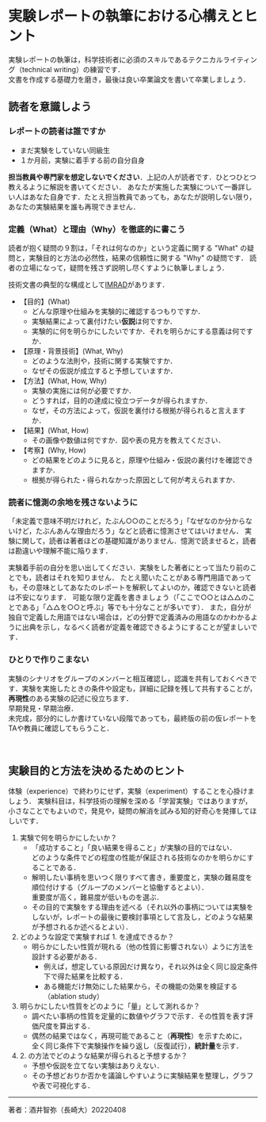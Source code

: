 # 実験レポートの執筆における心構えとヒント

実験レポートの執筆は，科学技術者に必須のスキルであるテクニカルライティング（technical writing）の練習です．  
文書を作成する基礎力を磨き，最後は良い卒業論文を書いて卒業しましょう．

##  読者を意識しよう

### レポートの読者は誰ですか

- まだ実験をしていない同級生
- １か月前，実験に着手する前の自分自身

**担当教員や専門家を想定しないでください**．上記の人が読者です．ひとつひとつ教えるように解説を書いてください．
あなたが実施した実験について一番詳しい人はあなた自身です．たとえ担当教員であっても，あなたが説明しない限り，あなたの実験結果を誰も再現できません．


### 定義（What）と理由（Why）を徹底的に書こう

読者が抱く疑問の９割は，「それは何なのか」という定義に関する "What" の疑問と，実験目的と方法の必然性，結果の信頼性に関する "Why" の疑問です．
読者の立場になって，疑問を残さず説明し尽くすように執筆しましょう．

技術文書の典型的な構成として[IMRAD](http://ja.wikipedia.org/wiki/IMRAD)があります．

- 【目的】(What)
    - どんな原理や仕組みを実験的に確認するつもりですか．
    - 実験結果によって裏付けたい**仮説**は何ですか．
    - 実験的に何を明らかにしたいですか．それを明らかにする意義は何ですか．
- 【原理・背景技術】(What, Why)
    - どのような法則や，技術に関する実験ですか．
    - なぜその仮説が成立すると予想していますか．
- 【方法】(What, How, Why)
    - 実験の実施には何が必要ですか．
    - どうすれば，目的の達成に役立つデータが得られますか．
    - なぜ，その方法によって，仮説を裏付ける根拠が得られると言えますか．
- 【結果】(What, How)
    - その画像や数値は何ですか．図や表の見方を教えてください．
- 【考察】(Why, How)
    - どの結果をどのように見ると，原理や仕組み・仮説の裏付けを確認できますか．
    - 根拠が得られた・得られなかった原因として何が考えられますか．


### 読者に憶測の余地を残さないように

「未定義で意味不明だけれど，たぶん○○のことだろう」「なぜなのか分からないけど，たぶんあんな理由だろう」などと読者に憶測させてはいけません．
実験に関して，読者は著者ほどの基礎知識がありません．憶測で読ませると，読者は勘違いや理解不能に陥ります．  

実験着手前の自分を思い出してください．実験をした著者にとって当たり前のことでも，読者はそれを知りません．
たとえ聞いたことがある専門用語であっても，その意味としてあなたのレポートを解釈してよいのか，確認できないと読者は不安になります．
可能な限り定義を書きましょう（「ここで○○とは△△のことである」「△△を○○と呼ぶ」等でも十分なことが多いです）．
また，自分が独自で定義した用語ではない場合は，どの分野で定義済みの用語なのかわかるように出典を示し，なるべく読者が定義を確認できるようにすることが望ましいです． 


### ひとりで作りこまない

実験のシナリオをグループのメンバーと相互確認し，認識を共有しておくべきです．実験を実施したときの条件や設定も，詳細に記録を残して共有することが，**再現性**のある実験の記述に役立ちます．  
早期発見・早期治療．  
未完成，部分的にしか書けていない段階であっても，最終版の前の仮レポートをTAや教員に確認してもらうこと．

<br>

## 実験目的と方法を決めるためのヒント

体験（experience）で終わりにせず，実験（experiment）することを心掛けましょう．
実験科目は，科学技術の理解を深める「学習実験」ではありますが，小さなことでもよいので，発見や，疑問の解消を試みる知的好奇心を発揮してほしいです．

1. 実験で何を明らかにしたいか？
    - 「成功すること」「良い結果を得ること」が実験の目的ではない．  
      どのような条件でどの程度の性能が保証される技術なのかを明らかにすることである．
    - 解明したい事柄を思いつく限りすべて書き，重要度と，実験の難易度を順位付けする（グループのメンバーと協働するとよい）．  
       重要度が高く，難易度が低いものを選ぶ．
    - その目的で実験をする理由を述べる（それ以外の事柄については実験をしないが，レポートの最後に要検討事項として言及し，どのような結果が予想されるか述べるとよい）．
2. どのような設定で実験すれば 1. を達成できるか？
    - 明らかにしたい性質が現れる（他の性質に影響されない）ように方法を設計する必要がある．
        - 例えば，想定している原因だけ異なり，それ以外は全く同じ設定条件下で得た結果を比較する．
        - ある機能だけ無効にした結果から，その機能の効果を検証する（ablation study）
3. 明らかにしたい性質をどのように「量」として測れるか？
    - 調べたい事柄の性質を定量的に数値やグラフで示す．その性質を表す評価尺度を算出する．  
    - 偶然の結果ではなく，再現可能であること（**再現性**）を示すために，  
      全く同じ条件下で実験操作を繰り返し（反復試行），**統計量**を示す．
4. 2\. の方法でどのような結果が得られると予想するか？
    - 予想や仮説を立てない実験はありえない．
    - その予想どおりか否かを議論しやすいように実験結果を整理し，グラフや表で可視化する． 


----
著者：酒井智弥（長崎大）20220408
